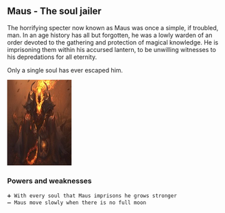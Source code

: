 ## Maus - The soul jailer

The horrifying specter now known as Maus was once a simple, if troubled, man. In an age history has all but forgotten, he was a lowly warden of an order devoted to the gathering and protection of magical knowledge. He is imprisoning them within his accursed lantern, to be unwilling witnesses to his depredations for all eternity.

Only a single soul has ever escaped him.

![Maus image](/Images/Maus.jpg)

### Powers and weaknesses

    ➕ With every soul that Maus imprisons he grows stronger
    ➖ Maus move slowly when there is no full moon 
